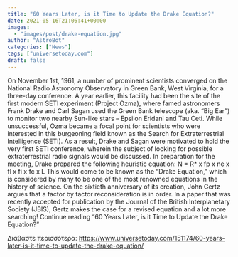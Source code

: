 ```yaml
---
title: "60 Years Later, is it Time to Update the Drake Equation?"
date: 2021-05-16T21:06:41+00:00
images:
  - "images/post/drake-equation.jpg"
author: "AstroBot"
categories: ["News"]
tags: ["universetoday.com"]
draft: false
---
```


On November 1st, 1961, a number of prominent scientists converged on the National Radio Astronomy Observatory in Green Bank, West Virginia, for a three-day conference. A year earlier, this facility had been the site of the first modern SETI experiment (Project Ozma), where famed astronomers Frank Drake and Carl Sagan used the Green Bank telescope (aka. “Big Ear”) to monitor two nearby Sun-like stars – Epsilon Eridani and Tau Ceti. While unsuccessful, Ozma became a focal point for scientists who were interested in this burgeoning field known as the Search for Extraterrestrial Intelligence (SETI). As a result, Drake and Sagan were motivated to hold the very first SETI conference, wherein the subject of looking for possible extraterrestrial radio signals would be discussed. In preparation for the meeting, Drake prepared the following heuristic equation: N = R* x fp x ne x fl x fi x fc x L This would come to be known as the “Drake Equation,” which is considered by many to be one of the most renowned equations in the history of science. On the sixtieth anniversary of its creation, John Gertz argues that a factor by factor reconsideration is in order. In a paper that was recently accepted for publication by the Journal of the British Interplanetary Society (JBIS), Gertz makes the case for a revised equation and a lot more searching! Continue reading “60 Years Later, is it Time to Update the Drake Equation?” 

Διαβάστε περισσότερα: https://www.universetoday.com/151174/60-years-later-is-it-time-to-update-the-drake-equation/
